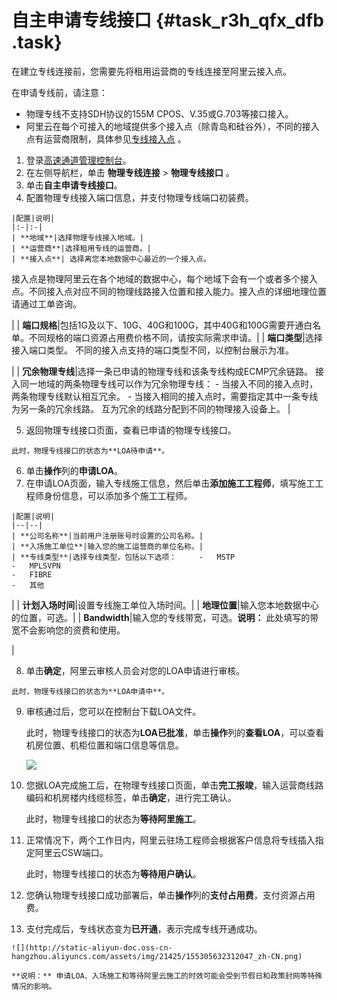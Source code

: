 # 自主申请专线接口 {#task_r3h_qfx_dfb .task}

在建立专线连接前，您需要先将租用运营商的专线连接至阿里云接入点。

在申请专线前，请注意：

-   物理专线不支持SDH协议的155M CPOS、V.35或G.703等接口接入。
-   阿里云在每个可接入的地域提供多个接入点（除青岛和硅谷外），不同的接入点有运营商限制，具体参见[专线接入点](intl.zh-CN/用户指南/物理专线连接/专线接入点.md#) 。

1.  登录[高速通道管理控制台](https://expressconnectnext.console.aliyun.com)。 
2.   在左侧导航栏，单击 **物理专线连接** \> **物理专线接口** 。 
3.   单击**自主申请专线接口**。 
4.   配置物理专线接入端口信息，并支付物理专线端口初装费。 

    |配置|说明|
    |:-|:-|
    | **地域**|选择物理专线接入地域。|
    | **运营商**|选择租用专线的运营商。|
    | **接入点**| 选择离您本地数据中心最近的一个接入点。

 接入点是物理阿里云在各个地域的数据中心，每个地域下会有一个或者多个接入点。不同接入点对应不同的物理线路接入位置和接入能力。接入点的详细地理位置请通过工单咨询。

 |
    | **端口规格**|包括1G及以下、10G、40G和100G，其中40G和100G需要开通白名单。不同规格的端口资源占用费价格不同，请按实际需求申请。|
    | **端口类型**|选择接入端口类型。 不同的接入点支持的端口类型不同，以控制台展示为准。

 |
    | **冗余物理专线**|选择一条已申请的物理专线和该条专线构成ECMP冗余链路。 接入同一地域的两条物理专线可以作为冗余物理专线：     -   当接入不同的接入点时，两条物理专线默认相互冗余。
    -   当接入相同的接入点时，需要指定其中一条专线为另一条的冗余线路。 互为冗余的线路分配到不同的物理接入设备上。
 |

5.   返回物理专线接口页面，查看已申请的物理专线接口。 

    此时，物理专线接口的状态为**LOA待申请**。

6.   单击**操作**列的**申请LOA**。 
7.   在申请LOA页面，输入专线施工信息，然后单击**添加施工工程师**，填写施工工程师身份信息，可以添加多个施工工程师。 

    |配置|说明|
    |--|--|
    | **公司名称**|当前用户注册账号时设置的公司名称。|
    | **入场施工单位**|输入您的施工运营商的单位名称。|
    | **专线类型**|选择专线类型，包括以下选项：     -   MSTP
    -   MPLSVPN
    -   FIBRE
    -   其他
 |
    | **计划入场时间**|设置专线施工单位入场时间。|
    | **地理位置**|输入您本地数据中心的位置，可选。|
    | **Bandwidth**|输入您的专线带宽，可选。**说明：** 此处填写的带宽不会影响您的资费和使用。

|

8.   单击**确定**，阿里云审核人员会对您的LOA申请进行审核。 

    此时，物理专线接口的状态为**LOA申请中**。

9.  审核通过后，您可以在控制台下载LOA文件。 

    此时，物理专线接口的状态为**LOA已批准**，单击**操作**列的**查看LOA**，可以查看机房位置、机柜位置和端口信息等信息。

    ![](http://static-aliyun-doc.oss-cn-hangzhou.aliyuncs.com/assets/img/21425/155305632339771_zh-CN.png)

10. 您据LOA完成施工后，在物理专线接口页面，单击**完工报竣**，输入运营商线路编码和机房楼内线缆标签，单击**确定**，进行完工确认。 

    此时，物理专线接口的状态为**等待阿里施工**。

11. 正常情况下，两个工作日内，阿里云驻场工程师会根据客户信息将专线插入指定阿里云CSW端口。 

    此时，物理专线接口的状态为**等待用户确认**。

12.  您确认物理专线接口成功部署后，单击**操作**列的**支付占用费**，支付资源占用费。 
13.  支付完成后，专线状态变为**已开通**，表示完成专线开通成功。 

    ![](http://static-aliyun-doc.oss-cn-hangzhou.aliyuncs.com/assets/img/21425/155305632312047_zh-CN.png)

    **说明：** 申请LOA、入场施工和等待阿里云施工的时效可能会受到节假日和政策封网等特殊情况的影响。


